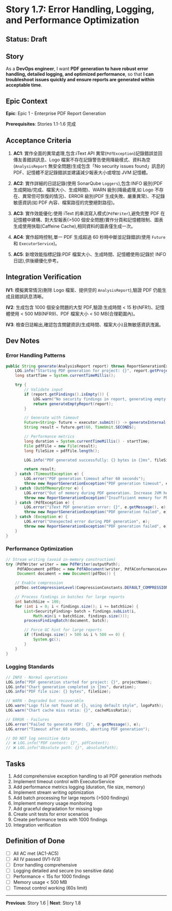 # Story 1.7: Error Handling, Logging, and Performance Optimization

<!-- Source: docs/prd-pdf-enhancement/epic-1-enterprise-pdf-report-generation.md -->

## Status: Draft

## Story

As a **DevOps engineer**,
I want **PDF generation to have robust error handling, detailed logging, and optimized performance**,
so that **I can troubleshoot issues quickly and ensure reports are generated within acceptable time**.

## Epic Context

**Epic**: Epic 1 - Enterprise PDF Report Generation

**Prerequisites**: Stories 1.1-1.6 完成

## Acceptance Criteria

1. **AC1**: 實作全面的異常處理,包含:iText API 異常(`PdfException`)記錄錯誤並回傳友善錯誤訊息、Logo 檔案不存在記錄警告使用降級樣式、資料為空(`AnalysisReport` 無安全問題)生成包含「No security issues found」訊息的 PDF、記憶體不足記錄錯誤並建議減少報表大小或增加 JVM 記憶體。

2. **AC2**: 實作詳細的日誌記錄(使用 SonarQube `Loggers`),包含:INFO 級別(PDF 生成開始/完成、檔案大小、生成時間)、WARN 級別(降級處理,如 Logo 不存在、異常但可恢復的情況)、ERROR 級別(PDF 生成失敗、嚴重異常)、不記錄敏感資訊(如 PDF 內容、檔案路徑的完整絕對路徑)。

3. **AC3**: 實作效能優化:使用 iText 的串流寫入模式(`PdfWriter`),避免完整 PDF 在記憶體中建構、對大型報表(>500 個安全問題)實作分頁和記憶體限制、圖表生成使用快取(Caffeine Cache),相同資料的圖表僅生成一次。

4. **AC4**: 實作超時控制,單一 PDF 生成超過 60 秒時中斷並記錄錯誤(使用 `Future` 和 `ExecutorService`)。

5. **AC5**: 新增效能指標記錄:PDF 檔案大小、生成時間、記憶體使用(記錄於 INFO 日誌),供後續優化參考。

## Integration Verification

**IV1**: 模擬異常情況(刪除 Logo 檔案、提供空的 `AnalysisReport`),驗證 PDF 仍能生成且錯誤訊息清晰。

**IV2**: 生成包含 1000 個安全問題的大型 PDF,驗證:生成時間 < 15 秒(NFR1)、記憶體使用 < 500 MB(NFR9)、PDF 檔案大小 < 50 MB(合理範圍內)。

**IV3**: 檢查日誌輸出,確認包含關鍵資訊(生成時間、檔案大小)且無敏感資訊洩漏。

## Dev Notes

### Error Handling Patterns

```java
public String generate(AnalysisReport report) throws ReportGenerationException {
    LOG.info("Starting PDF generation for project: {}", report.getProjectName());
    long startTime = System.currentTimeMillis();

    try {
        // Validate input
        if (report.getFindings().isEmpty()) {
            LOG.warn("No security findings in report, generating empty report");
            return generateEmptyReport(report);
        }

        // Generate with timeout
        Future<String> future = executor.submit(() -> generateInternal(report));
        String result = future.get(60, TimeUnit.SECONDS);

        // Performance metrics
        long duration = System.currentTimeMillis() - startTime;
        File pdfFile = new File(result);
        long fileSize = pdfFile.length();

        LOG.info("PDF generated successfully: {} bytes in {}ms", fileSize, duration);

        return result;
    } catch (TimeoutException e) {
        LOG.error("PDF generation timeout after 60 seconds");
        throw new ReportGenerationException("PDF generation timeout", e);
    } catch (OutOfMemoryError e) {
        LOG.error("Out of memory during PDF generation. Increase JVM heap size or reduce report size.");
        throw new ReportGenerationException("Insufficient memory for PDF generation", e);
    } catch (PdfException e) {
        LOG.error("iText PDF generation error: {}", e.getMessage(), e);
        throw new ReportGenerationException("PDF generation failed", e);
    } catch (Exception e) {
        LOG.error("Unexpected error during PDF generation", e);
        throw new ReportGenerationException("PDF generation failed", e);
    }
}
```

### Performance Optimization

```java
// Stream writing (avoid in-memory construction)
try (PdfWriter writer = new PdfWriter(outputPath);
     PdfADocument pdfDoc = new PdfADocument(writer, PdfAConformanceLevel.PDF_A_1B, outputIntent);
     Document document = new Document(pdfDoc)) {

    // Enable compression
    pdfDoc.setCompressionLevel(CompressionConstants.DEFAULT_COMPRESSION);

    // Process findings in batches for large reports
    int batchSize = 100;
    for (int i = 0; i < findings.size(); i += batchSize) {
        List<SecurityFinding> batch = findings.subList(i,
            Math.min(i + batchSize, findings.size()));
        processFindingBatch(document, batch);

        // Force GC hint for large reports
        if (findings.size() > 500 && i % 500 == 0) {
            System.gc();
        }
    }
}
```

### Logging Standards

```java
// INFO - Normal operations
LOG.info("PDF generation started for project: {}", projectName);
LOG.info("Chart generation completed in {}ms", duration);
LOG.info("PDF file size: {} bytes", fileSize);

// WARN - Degraded but recoverable
LOG.warn("Logo file not found at {}, using default style", logoPath);
LOG.warn("Chart cache miss ratio: {}", cacheMissRatio);

// ERROR - Failures
LOG.error("Failed to generate PDF: {}", e.getMessage(), e);
LOG.error("Timeout after 60 seconds, aborting PDF generation");

// DO NOT log sensitive data
// ❌ LOG.info("PDF content: {}", pdfContent);
// ❌ LOG.info("Absolute path: {}", absolutePath);
```

## Tasks

1. Add comprehensive exception handling to all PDF generation methods
2. Implement timeout control with ExecutorService
3. Add performance metrics logging (duration, file size, memory)
4. Implement stream writing optimization
5. Add batch processing for large reports (>500 findings)
6. Implement memory usage monitoring
7. Add graceful degradation for missing logo
8. Create unit tests for error scenarios
9. Create performance tests with 1000 findings
10. Integration verification

## Definition of Done

- [ ] All AC met (AC1-AC5)
- [ ] All IV passed (IV1-IV3)
- [ ] Error handling comprehensive
- [ ] Logging detailed and secure (no sensitive data)
- [ ] Performance < 15s for 1000 findings
- [ ] Memory usage < 500 MB
- [ ] Timeout control working (60s limit)

---

**Previous**: Story 1.6 | **Next**: Story 1.8
